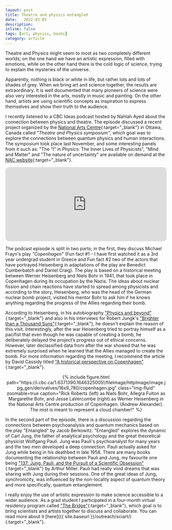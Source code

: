 ```yaml
---
layout: post
title: Theatre and physics entangled
date:   2022-03-05
description:
inline: false
tags: [art, physics, books]
category: article
---
```


Theatre and Physics might seem to most as two completely different worlds; on the one
hand we have an artistic expression, filled with emotions, while on the other hand
there is the cold logic of science, trying to explain the mysteries of the universe.

Apparently, nothing is black or white in life, but rather lots and lots of shades of
grey. When we bring art and science together, the results are extraordinary. It is well
documented that many pioneers of science were also very interested in the arts, mostly
in music and painting. On the other hand, artists are using scientific concepts as
inspiration to express themselves and show their truth to the audience.

I recently listened to a CBC Ideas podcast hosted by Nahlah Ayed about the connection between
physics and theatre. The episode discussed a recent project organized by the
[National Arts Centre](https://nac-cna.ca/en/video/series/theatre-physics-symposium){:target="\_blank"}
in Ottawa, Canada called *"Theatre and Physics symposium"*, which goal was to explore the connections
between quantum physics and human interactions. The symposium took place last November, and some interesting panels
from it such as: "The “I” in Physics: The Inner Lives of Physicists", "Mind and Matter" and "The nature of uncertainty"
are available on demand at the [NAC website](https://nac-cna.ca/en/video/series/theatre-physics-symposium){:target="\_blank"}.

<iframe style="border-radius:12px" src="https://open.spotify.com/embed/episode/6NqwgRA1B36cP9VrssvlcH?utm_source=generator&theme=0" width="100%" height="232" frameBorder="0" allowfullscreen="" allow="autoplay; clipboard-write; encrypted-media; fullscreen; picture-in-picture"></iframe>

The podcast episode is split in two parts; in the first, they discuss Michael Frayn's play *"Copenhagen"*
(Fun fact \#1 - I have first watched it as a 3rd year undergrad student in Greece and  Fun fact \#2
two of the actors that have portrayed Heisenberg in adaptations of the play are Benedict Cumberbatch and Daniel Craig).
The play is based on a historical meeting between Werner Heisenberg and Niels Bohr in 1941, that took place
in Copenhagen during its occupation by the Nazis. The ideas about nuclear fission and chain reactions have started to
spread among physicists and according to the story, Heisenberg, who was the head of the German nuclear bomb project,
visited his mentor Bohr to ask him if he knows anything regarding the progress of the Allies regarding their bomb.  

According to Heisenberg, in his autobiography  ["Physics and beyond"](https://www.goodreads.com/book/show/167666.Physics_and_Beyond){:target="\_blank"} and
also in his interviews for Robert Jungk's ["Brighter than a Thousand Suns"](https://www.goodreads.com/book/show/407305.Brighter_than_a_Thousand_Suns){:target="\_blank"},
he doesn't explain the reason of this visit. Interestingly, after the war Heisenberg tried to portray himself as a pacifist that even though he was capable of creating
a bomb, he deliberately delayed the project’s progress out of ethical concerns. However, later declassified data from after the war showed that he was extremely surprised
when he learned that the Allies managed to create the bomb. For more information regarding the meeting, I recommend the article by David Cassidy titled ["A historical perspective on Copenhagen"](https://history.aip.org/exhibits/heisenberg/images/heisenberg_bohr1941.pdf){:target="\_blank"}.


<center>
    <div class="row justify-content-sm-center">
        <div class="col-sm mt-2 mt-md-0">
            {% include figure.html path="https://i.cbc.ca/1.6371390.1646325005!/fileImage/httpImage/image.jpg_gen/derivatives/16x9_780/copenhagen.jpg" class="img-fluid" zoomable=true caption="Rick Roberts (left) as Niels Bohr, Allegra Fulton as Margarethe Bohr, and Jesse LaVercombe (right) as Werner Heisenberg in the National Arts Centre production of Copenhagen. (Andrew Alexander). The mist is meant to represent a cloud chamber!" %}
        </div>
    </div>
</center>

In the second part of the episode, there is a discussion regarding the connections between psychoanalysis and quantum mechanics
based on the play "Entangled" by Jacob Berkowitz. "Entangled" explores the dynamic of Carl Jung, the father of analytical psychology and
the great theoretical physicist Wolfgang Pauli. Jung was Pauli's psychoanalyst for many years and the two men developed a
deep connection. Pauli actually asked for Jung while being in his deathbed in late 1958. There are many books documenting the relationship
between Pauli and Jung, my favourite one being ["137: Jung, Pauli, and the Pursuit of a Scientific Obsession"](https://www.goodreads.com/book/show/7719594-137){:target="\_blank"}
by Arthur Miller. Pauli had really vivid dreams that was sharing with Jung during their sessions. One of the great ideas of Jung, synchronicity, was
influenced by the non-locality aspect of quantum theory and more specifically, quantum entanglement.


I really enjoy the use of artistic expression to make science accessible to a wider audience. As a grad student I participated in a four-month
virtual residency program called ["The Bridge"](http://www.sciartinitiative.org/the-bridge.html){:target="\_blank"}, which goal is to bring scientists and artists together to
discuss and collaborate. You can read more about it [here]({{ site.baseurl }}/outreach/sciart/){:target="\_blank"}.
